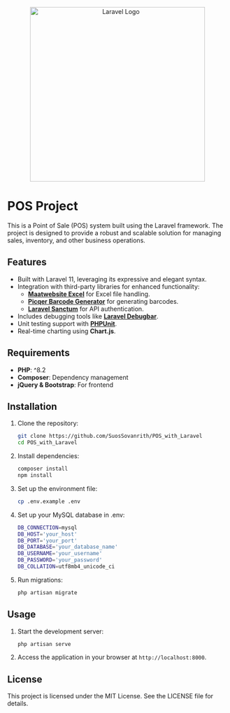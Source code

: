 <p align="center"><a href="https://laravel.com" target="_blank"><img src="https://raw.githubusercontent.com/laravel/art/master/logo-lockup/5%20SVG/2%20CMYK/1%20Full%20Color/laravel-logolockup-cmyk-red.svg" width="400" alt="Laravel Logo"></a></p>

# POS Project

This is a Point of Sale (POS) system built using the Laravel framework. The project is designed to provide a robust and scalable solution for managing sales, inventory, and other business operations.

## Features

- Built with Laravel 11, leveraging its expressive and elegant syntax.
- Integration with third-party libraries for enhanced functionality:
  - **[Maatwebsite Excel](https://docs.laravel-excel.com/3.1/)** for Excel file handling.
  - **[Picqer Barcode Generator](https://github.com/picqer/php-barcode-generator)** for generating barcodes.
  - **[Laravel Sanctum](https://laravel.com/docs/sanctum)** for API authentication.
- Includes debugging tools like **[Laravel Debugbar](https://github.com/barryvdh/laravel-debugbar)**.
- Unit testing support with **[PHPUnit](https://phpunit.de/)**.
- Real-time charting using **Chart.js**.

## Requirements

- **PHP**: ^8.2
- **Composer**: Dependency management
- **jQuery & Bootstrap**: For frontend

## Installation

1. Clone the repository:
   ```bash
   git clone https://github.com/SuosSovanrith/POS_with_Laravel
   cd POS_with_Laravel
   ```
2. Install dependencies:
   ```bash
   composer install
   npm install
   ```
3. Set up the environment file:
   ```bash
   cp .env.example .env
   ```
4. Set up your MySQL database in .env:
   ```bash
   DB_CONNECTION=mysql
   DB_HOST='your_host'
   DB_PORT='your_port'
   DB_DATABASE='your_database_name'
   DB_USERNAME='your_username'
   DB_PASSWORD='your_password'
   DB_COLLATION=utf8mb4_unicode_ci
   ```

5. Run migrations:
   ```bash
   php artisan migrate
   ```

## Usage

1. Start the development server:
   ```bash
   php artisan serve
   ```
2. Access the application in your browser at `http://localhost:8000`.

## License

This project is licensed under the MIT License. See the LICENSE file for details.